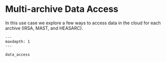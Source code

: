 # Multi-archive Data Access

In this use case we explore a few ways to access data in the cloud for each archive (IRSA, MAST, and HEASARC).


```{toctree}
---
maxdepth: 1
---

data_access

```
